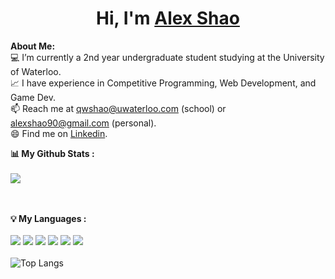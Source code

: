# <h1 align="center">Hi, I'm <a href="https://github.com/alexshaoo">Alex Shao</a></h1>

<div>
  <strong>About Me:</strong><br>
  💻 I’m currently a 2nd year undergraduate student studying at the University of Waterloo.<br>
  📈 I have experience in Competitive Programming, Web Development, and Game Dev.<br>
  📫 Reach me at <a href="mailto:qwshao@uwaterloo.ca">qwshao@uwaterloo.com</a> (school) or <a href="mailto:alexshao90@gmail.com">alexshao90@gmail.com</a> (personal).<br>
  😄 Find me on <a href="https://www.linkedin.com/in/qwshao/">Linkedin</a>.<br>

  <strong>📊 My Github Stats :</strong><br><br>
  [<img align="center" src="https://github-readme-streak-stats.herokuapp.com/?user=alexshaoo&theme=radical&hide_border=true](https://github-readme-streak-stats.herokuapp.com?user=alexshaoo&theme=tokyonight_duo"/><br><br>](https://github-readme-streak-stats.herokuapp.com)<br>

  <strong>💡 My Languages :</strong><br><br>
  <img src="https://img.shields.io/badge/-Python-lightgrey?style=flat"/>
  <img src="https://img.shields.io/badge/-Java-lightgrey?style=flat"/>
  <img src="https://img.shields.io/badge/-C-lightgrey?style=flat"/>
  <img src="https://img.shields.io/badge/-C++-lightgrey?style=flat"/>
  <img src="https://img.shields.io/badge/-JavaScript-lightgrey?style=flat"/>
  <img src="https://img.shields.io/badge/-TypeScript-lightgrey?style=flat"/><br><br>
  ![Top Langs](https://github-readme-stats.vercel.app/api/top-langs/?username=alexshaoo&langs_count_private=true&theme=radical&card_width=445)<br><br>
</div>
